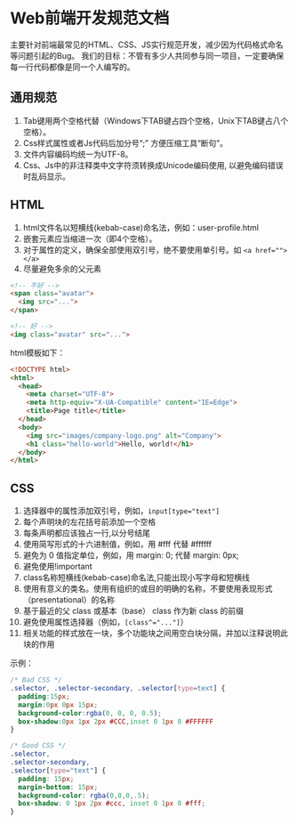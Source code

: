 # Web前端开发规范文档

主要针对前端最常见的HTML、CSS、JS实行规范开发，减少因为代码格式命名等问题引起的Bug。
我们的目标：不管有多少人共同参与同一项目，一定要确保每一行代码都像是同一个人编写的。

通用规范
-------
1. Tab键用两个空格代替（Windows下TAB键占四个空格，Unix下TAB键占八个空格）。
2. Css样式属性或者Js代码后加分号“;”    方便压缩工具“断句”。
3. 文件内容编码均统一为UTF-8。
4. Css、Js中的非注释类中文字符须转换成Unicode编码使用, 以避免编码错误时乱码显示。


HTML
-------
1. html文件名以短横线(kebab-case)命名法，例如：user-profile.html
2. 嵌套元素应当缩进一次（即4个空格）。
3. 对于属性的定义，确保全部使用双引号，绝不要使用单引号。如 ```<a href=""></a>```
4. 尽量避免多余的父元素
```html
<!-- 不好 -->
<span class="avatar">
  <img src="...">
</span>

<!-- 好 -->
<img class="avatar" src="...">
```

html模板如下：
```html
<!DOCTYPE html>
<html>
  <head>
    <meta charset="UTF-8">
    <meta http-equiv="X-UA-Compatible" content="IE=Edge">
    <title>Page title</title>
  </head>
  <body>
    <img src="images/company-logo.png" alt="Company">
    <h1 class="hello-world">Hello, world!</h1>
  </body>
</html>
```


CSS
-------
1. 选择器中的属性添加双引号，例如，```input[type="text"]```
2. 每个声明块的左花括号前添加一个空格
3. 每条声明都应该独占一行,以分号结尾
4. 使用简写形式的十六进制值，例如，用 #fff 代替 #ffffff
5. 避免为 0 值指定单位，例如，用 margin: 0; 代替 margin: 0px;
6. 避免使用!important
7. class名称短横线(kebab-case)命名法,只能出现小写字母和短横线
8. 使用有意义的类名。使用有组织的或目的明确的名称，不要使用表现形式（presentational）的名称
9. 基于最近的父 class 或基本（base） class 作为新 class 的前缀
10. 避免使用属性选择器（例如，```[class^="..."]```）
11. 相关功能的样式放在一块，多个功能块之间用空白块分隔，并加以注释说明此块的作用

示例：
```css
/* Bad CSS */
.selector, .selector-secondary, .selector[type=text] {
  padding:15px;
  margin:0px 0px 15px;
  background-color:rgba(0, 0, 0, 0.5);
  box-shadow:0px 1px 2px #CCC,inset 0 1px 0 #FFFFFF
}

/* Good CSS */
.selector,
.selector-secondary,
.selector[type="text"] {
  padding: 15px;
  margin-bottom: 15px;
  background-color: rgba(0,0,0,.5);
  box-shadow: 0 1px 2px #ccc, inset 0 1px 0 #fff;
}
```









